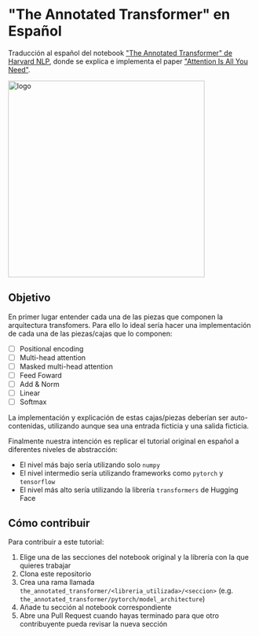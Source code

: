 # "The Annotated Transformer" en Español

Traducción al español del notebook
["The Annotated Transformer" de Harvard NLP](https://nlp.seas.harvard.edu/2018/04/03/attention.html),
donde se explica e implementa el paper ["Attention Is All You Need"](https://export.arxiv.org/abs/1706.03762).

<img src="https://nlp.seas.harvard.edu/images/the-annotated-transformer_0_0.png" alt="logo" width="400"/>

## Objetivo
En primer lugar entender cada una de las piezas que componen la arquitectura transfomers. 
Para ello lo ideal sería hacer una implementación de cada una de las piezas/cajas que lo componen:

- [ ] Positional encoding
- [ ] Multi-head attention
- [ ] Masked multi-head attention
- [ ] Feed Foward
- [ ] Add & Norm
- [ ] Linear 
- [ ] Softmax

La implementación y explicación de estas cajas/piezas deberían ser auto-contenidas, utilizando aunque sea una entrada ficticia y una salida ficticia. 

Finalmente nuestra intención es replicar el tutorial original en español a diferentes niveles de abstracción:
- El nivel más bajo sería utilizando solo `numpy`
- El nivel intermedio sería utilizando frameworks como `pytorch` y `tensorflow`
- El nivel más alto sería utilizando la librería `transformers` de Hugging Face

## Cómo contribuir
Para contribuir a este tutorial:
1. Elige una de las secciones del notebook original y la librería con la que quieres trabajar
2. Clona este repositorio
3. Crea una rama llamada `the_annotated_transformer/<libreria_utilizada>/<seccion>`
(e.g. `the_annotated_transformer/pytorch/model_architecture`)
4. Añade tu sección al notebook correspondiente
3. Abre una Pull Request cuando hayas terminado para que otro contribuyente pueda revisar la nueva sección
